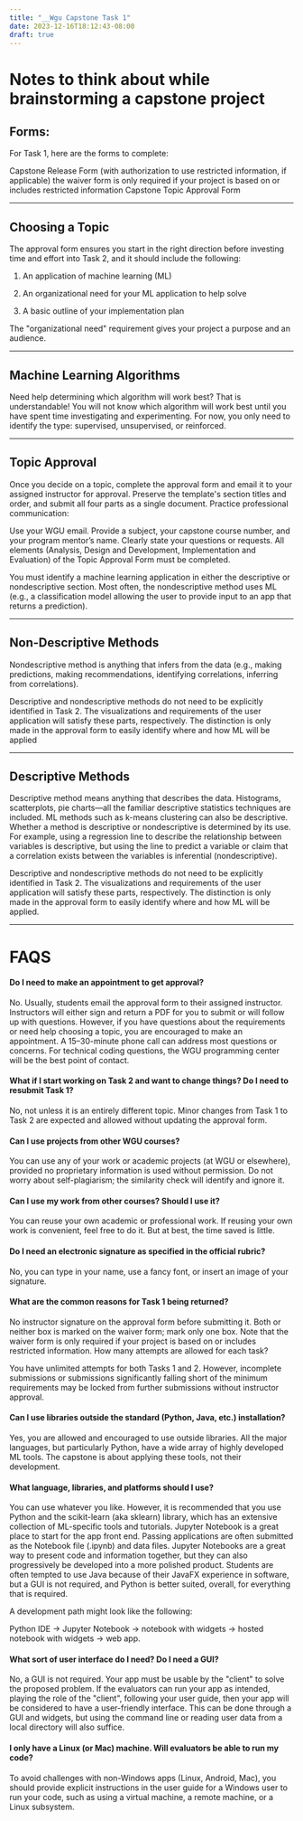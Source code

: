 ```yaml
---
title: "__Wgu Capstone Task 1"
date: 2023-12-16T18:12:43-08:00
draft: true
---
```


# Notes to think about while brainstorming a capstone project

## Forms:

For Task 1, here are the forms to complete:

Capstone Release Form (with authorization to use restricted information, if applicable) the waiver form is only required if your project is based on or includes restricted information
Capstone Topic Approval Form

---

## Choosing a Topic

The approval form ensures you start in the right direction before investing time and effort into Task 2, and it should include the following:

1. An application of machine learning (ML)

2. An organizational need for your ML application to help solve

3. A basic outline of your implementation plan

The "organizational need" requirement gives your project a purpose and an audience.

---

## Machine Learning Algorithms

Need help determining which algorithm will work best? That is understandable! You will not know which algorithm will work best until you have spent time investigating and experimenting. For now, you only need to identify the type: supervised, unsupervised, or reinforced.

---

## Topic Approval

Once you decide on a topic, complete the approval form and email it to your assigned instructor for approval. Preserve the template's section titles and order, and submit all four parts as a single document. Practice professional communication:

Use your WGU email.
Provide a subject, your capstone course number, and your program mentor’s name.
Clearly state your questions or requests.
All elements (Analysis, Design and Development, Implementation and Evaluation) of the Topic Approval Form must be completed.

You must identify a machine learning application in either the descriptive or nondescriptive section. Most often, the nondescriptive method uses ML (e.g., a classification model allowing the user to provide input to an app that returns a prediction).

---

## Non-Descriptive Methods

Nondescriptive method is anything that infers from the data (e.g., making predictions, making recommendations, identifying correlations, inferring from correlations).

Descriptive and nondescriptive methods do not need to be explicitly identified in Task 2. The visualizations and requirements of the user application will satisfy these parts, respectively. The distinction is only made in the approval form to easily identify where and how ML will be applied

---

## Descriptive Methods

Descriptive method means anything that describes the data. Histograms, scatterplots, pie charts—all the familiar descriptive statistics techniques are included. ML methods such as k-means clustering can also be descriptive. Whether a method is descriptive or nondescriptive is determined by its use. For example, using a regression line to describe the relationship between variables is descriptive, but using the line to predict a variable or claim that a correlation exists between the variables is inferential (nondescriptive).

Descriptive and nondescriptive methods do not need to be explicitly identified in Task 2. The visualizations and requirements of the user application will satisfy these parts, respectively. The distinction is only made in the approval form to easily identify where and how ML will be applied.

---

# FAQS

#### Do I need to make an appointment to get approval?

No. Usually, students email the approval form to their assigned instructor. Instructors will either sign and return a PDF for you to submit or will follow up with questions. However, if you have questions about the requirements or need help choosing a topic, you are encouraged to make an appointment. A 15–30-minute phone call can address most questions or concerns. For technical coding questions, the WGU programming center will be the best point of contact.

#### What if I start working on Task 2 and want to change things? Do I need to resubmit Task 1?

No, not unless it is an entirely different topic. Minor changes from Task 1 to Task 2 are expected and allowed without updating the approval form.

#### Can I use projects from other WGU courses?

You can use any of your work or academic projects (at WGU or elsewhere), provided no proprietary information is used without permission. Do not worry about self-plagiarism; the similarity check will identify and ignore it.

#### Can I use my work from other courses? Should I use it?

You can reuse your own academic or professional work. If reusing your own work is convenient, feel free to do it. But at best, the time saved is little.

#### Do I need an electronic signature as specified in the official rubric?

No, you can type in your name, use a fancy font, or insert an image of your signature.

#### What are the common reasons for Task 1 being returned?

No instructor signature on the approval form before submitting it.
Both or neither box is marked on the waiver form; mark only one box.
Note that the waiver form is only required if your project is based on or includes restricted information.
How many attempts are allowed for each task?

You have unlimited attempts for both Tasks 1 and 2. However, incomplete submissions or submissions significantly falling short of the minimum requirements may be locked from further submissions without instructor approval.

#### Can I use libraries outside the standard (Python, Java, etc.) installation?

Yes, you are allowed and encouraged to use outside libraries. All the major languages, but particularly Python, have a wide array of highly developed ML tools. The capstone is about applying these tools, not their development.

#### What language, libraries, and platforms should I use?

You can use whatever you like. However, it is recommended that you use Python and the scikit-learn (aka sklearn) library, which has an extensive collection of ML-specific tools and tutorials. Jupyter Notebook is a great place to start for the app front end. Passing applications are often submitted as the Notebook file (.ipynb) and data files. Jupyter Notebooks are a great way to present code and information together, but they can also progressively be developed into a more polished product. Students are often tempted to use Java because of their JavaFX experience in software, but a GUI is not required, and Python is better suited, overall, for everything that is required.

A development path might look like the following:

Python IDE → Jupyter Notebook → notebook with widgets → hosted notebook with widgets → web app.

#### What sort of user interface do I need? Do I need a GUI?

No, a GUI is not required. Your app must be usable by the "client" to solve the proposed problem. If the evaluators can run your app as intended, playing the role of the "client", following your user guide, then your app will be considered to have a user-friendly interface. This can be done through a GUI and widgets, but using the command line or reading user data from a local directory will also suffice.

#### I only have a Linux (or Mac) machine. Will evaluators be able to run my code?

To avoid challenges with non-Windows apps (Linux, Android, Mac), you should provide explicit instructions in the user guide for a Windows user to run your code, such as using a virtual machine, a remote machine, or a Linux subsystem.
